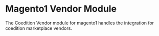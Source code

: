 # Magento1 Vendor Module

The Coedition Vendor module for magento1 handles the integration for coedition marketplace vendors.
